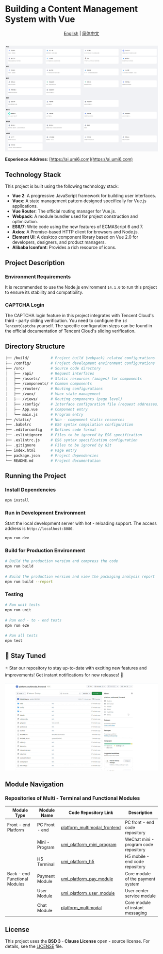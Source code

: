 # Building a Content Management System with Vue

<p align="center">
  <a href="./README_cn.md">English</a> |
  <a href="./README.md">简体中文</a> 
</p>

<div align="center">
  <br>
  <img src="https://github.com/UMIntelligence/platform_multimodal/blob/main/assets/7ccaf2c1-9b72-41ae-9a89-5688c94b7abe.png" alt="platform multimodal">
</div>

**Experience Address**: [https://ai.umi6.com](https://ai.umi6.com)

## Technology Stack
This project is built using the following technology stack:
- **Vue 2**: A progressive JavaScript framework for building user interfaces.
- **Vuex**: A state management pattern designed specifically for Vue.js applications.
- **Vue Router**: The official routing manager for Vue.js.
- **Webpack**: A module bundler used for project construction and optimization.
- **ES6/7**: Write code using the new features of ECMAScript 6 and 7.
- **Axios**: A Promise-based HTTP client for browsers and Node.js.
- **Element UI**: A desktop component library based on Vue 2.0 for developers, designers, and product managers.
- **Alibaba Iconfont**: Provides a rich resource of icons.

## Project Description
### Environment Requirements
It is recommended to use the Node.js environment `14.1.0` to run this project to ensure its stability and compatibility.

### CAPTCHA Login
The CAPTCHA login feature in this project integrates with Tencent Cloud's third - party sliding verification. You need to configure the `id TencentCaptcha` yourself. The specific configuration steps can be found in the official documentation of Tencent Cloud's sliding verification.

## Directory Structure
```bash
├── /build/          # Project build (webpack) related configurations
├── /config/         # Project development environment configurations
├── /src/            # Source code directory
│   ├── /api/        # Request interfaces
│   ├── /assets/     # Static resources (images) for components
│   ├── /components/ # Common components
│   ├── /router/     # Routing configurations
│   ├── /vuex/       # Vuex state management
│   ├── /views/      # Routing components (page level)
│   ├── /config/     # Interface configuration file (request addresses)
│   ├── App.vue      # Component entry
│   └── main.js      # Program entry
├── /static/         # Non - component static resources
├── .babelrc         # ES6 syntax compilation configuration
├── .editorconfig    # Defines code format
├── .eslintignore    # Files to be ignored by ES6 specification
├── .eslintrc.js     # ES6 syntax specification configuration
├── .gitignore       # Files to be ignored by Git
├── index.html       # Page entry
├── package.json     # Project dependencies
└── README.md        # Project documentation
```

## Running the Project
### Install Dependencies
```bash
npm install
```

### Run in Development Environment
Start the local development server with hot - reloading support. The access address is `http://localhost:8080`.
```bash
npm run dev
```

### Build for Production Environment
```bash
# Build the production version and compress the code
npm run build

# Build the production version and view the packaging analysis report
npm run build --report
```

### Testing
```bash
# Run unit tests
npm run unit

# Run end - to - end tests
npm run e2e

# Run all tests
npm test
```

## 🎉 Stay Tuned

⭐️ Star our repository to stay up-to-date with exciting new features and improvements! Get instant notifications for new
releases! 🌟

<div align="center" style="margin-top:20px;margin-bottom:20px;">
<img src="https://github.com/UMIntelligence/platform_multimodal_frontend/blob/main/assets/3ed4e296-fbf2-4618-9011-8eca26fe3462.gif" width="1200"/>
</div>



## Module Navigation

### Repositories of Multi - Terminal and Functional Modules
| Module Type      | Module Name      | Code Repository Link                          | Description           |
|------------------|------------------|-----------------------------------------------|-----------------------|
| Front - end Platform | PC Front - end   | [platform_multimodal_frontend](https://github.com/UMIntelligence/platform_multimodal_frontend)       | PC front - end code repository |
|                  | Mini - Program   | [umi_platform_mini_program](https://github.com/ymzn3820/umi_platform_mini_program)    | WeChat mini - program code repository |
|                  | H5 Terminal      | [umi_platform_h5](https://github.com/ymzn3820/umi_platform_h5)                     | H5 mobile - end code repository |
| Back - end Functional Modules | Payment Module   | [umi_platform_pay_module](https://github.com/ymzn3820/umi_platform_pay_module)       | Core module of the payment system |
|                  | User Module      | [umi_platform_user_module](https://github.com/ymzn3820/umi_platform_user_module)       | User center service module |
|                  | Chat Module      | [platform_multimodal](https://github.com/UMIntelligence/platform_multimodal)      | Core module of instant messaging |

## License
This project uses the **BSD 3 - Clause License** open - source license. For details, see the [LICENSE](LICENSE) file.
